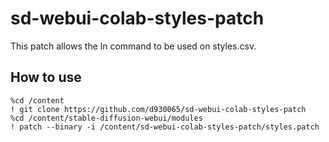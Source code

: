 # sd-webui-colab-styles-patch
This patch allows the ln command to be used on styles.csv.
## How to use
```
%cd /content
! git clone https://github.com/d930065/sd-webui-colab-styles-patch
%cd /content/stable-diffusion-webui/modules
! patch --binary -i /content/sd-webui-colab-styles-patch/styles.patch
```
